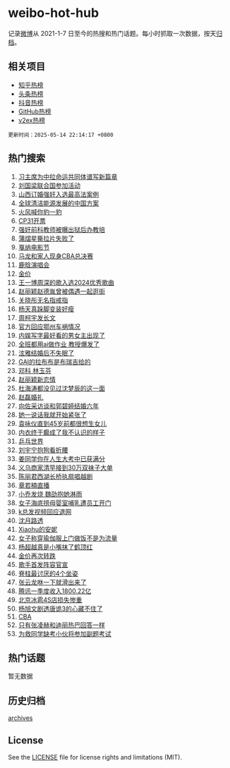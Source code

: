 # weibo-hot-hub

记录[微博](https://www.weibo.com)从 2021-1-7 日至今的热搜和热门话题。每小时抓取一次数据，按天[归档](archives)。

## 相关项目

- [知乎热榜](https://github.com/lonnyzhang423/zhihu-hot-hub)
- [头条热榜](https://github.com/lonnyzhang423/toutiao-hot-hub)
- [抖音热榜](https://github.com/lonnyzhang423/douyin-hot-hub)
- [GitHub热榜](https://github.com/lonnyzhang423/github-hot-hub)
- [v2ex热榜](https://github.com/lonnyzhang423/v2ex-hot-hub)


`更新时间：2025-05-14 22:14:17 +0800`

## 热门搜索

1. [习主席为中拉命运共同体谱写新篇章](https://m.weibo.cn/search?containerid=100103type%3D1%26t%3D10%26q%3D%23%E4%B9%A0%E4%B8%BB%E5%B8%AD%E4%B8%BA%E4%B8%AD%E6%8B%89%E5%91%BD%E8%BF%90%E5%85%B1%E5%90%8C%E4%BD%93%E8%B0%B1%E5%86%99%E6%96%B0%E7%AF%87%E7%AB%A0%23&stream_entry_id=51&isnewpage=1&extparam=seat%3D1%26pos%3D0%26filter_type%3Drealtimehot%26stream_entry_id%3D51%26q%3D%2523%25E4%25B9%25A0%25E4%25B8%25BB%25E5%25B8%25AD%25E4%25B8%25BA%25E4%25B8%25AD%25E6%258B%2589%25E5%2591%25BD%25E8%25BF%2590%25E5%2585%25B1%25E5%2590%258C%25E4%25BD%2593%25E8%25B0%25B1%25E5%2586%2599%25E6%2596%25B0%25E7%25AF%2587%25E7%25AB%25A0%2523%26dgr%3D0%26c_type%3D51%26cate%3D10103%26display_time%3D1747232055%26pre_seqid%3D174723205545903372172141)
1. [刘国梁联合国参加活动](https://m.weibo.cn/search?containerid=100103type%3D1%26t%3D10%26q%3D%23%E5%88%98%E5%9B%BD%E6%A2%81%E8%81%94%E5%90%88%E5%9B%BD%E5%8F%82%E5%8A%A0%E6%B4%BB%E5%8A%A8%23&stream_entry_id=31&isnewpage=1&extparam=seat%3D1%26pos%3D0%26filter_type%3Drealtimehot%26c_type%3D31%26dgr%3D0%26cate%3D5001%26band_rank%3D1%26stream_entry_id%3D31%26realpos%3D1%26q%3D%2523%25E5%2588%2598%25E5%259B%25BD%25E6%25A2%2581%25E8%2581%2594%25E5%2590%2588%25E5%259B%25BD%25E5%258F%2582%25E5%258A%25A0%25E6%25B4%25BB%25E5%258A%25A8%2523%26flag%3D1%26lcate%3D5001%26display_time%3D1747232055%26pre_seqid%3D174723205545903372172141)
1. [山西订婚强奸入选最高法案例](https://m.weibo.cn/search?containerid=100103type%3D1%26t%3D10%26q%3D%23%E5%B1%B1%E8%A5%BF%E8%AE%A2%E5%A9%9A%E5%BC%BA%E5%A5%B8%E5%85%A5%E9%80%89%E6%9C%80%E9%AB%98%E6%B3%95%E6%A1%88%E4%BE%8B%23&stream_entry_id=31&isnewpage=1&extparam=seat%3D1%26pos%3D1%26filter_type%3Drealtimehot%26c_type%3D31%26dgr%3D0%26cate%3D5001%26band_rank%3D2%26stream_entry_id%3D31%26realpos%3D2%26q%3D%2523%25E5%25B1%25B1%25E8%25A5%25BF%25E8%25AE%25A2%25E5%25A9%259A%25E5%25BC%25BA%25E5%25A5%25B8%25E5%2585%25A5%25E9%2580%2589%25E6%259C%2580%25E9%25AB%2598%25E6%25B3%2595%25E6%25A1%2588%25E4%25BE%258B%2523%26flag%3D2%26lcate%3D5001%26display_time%3D1747232055%26pre_seqid%3D174723205545903372172141)
1. [全球清洁能源发展的中国方案](https://m.weibo.cn/search?containerid=100103type%3D1%26t%3D10%26q%3D%23%E5%85%A8%E7%90%83%E6%B8%85%E6%B4%81%E8%83%BD%E6%BA%90%E5%8F%91%E5%B1%95%E7%9A%84%E4%B8%AD%E5%9B%BD%E6%96%B9%E6%A1%88%23&stream_entry_id=31&isnewpage=1&extparam=seat%3D1%26pos%3D2%26filter_type%3Drealtimehot%26c_type%3D31%26dgr%3D0%26cate%3D5001%26band_rank%3D3%26stream_entry_id%3D31%26realpos%3D3%26q%3D%2523%25E5%2585%25A8%25E7%2590%2583%25E6%25B8%2585%25E6%25B4%2581%25E8%2583%25BD%25E6%25BA%2590%25E5%258F%2591%25E5%25B1%2595%25E7%259A%2584%25E4%25B8%25AD%25E5%259B%25BD%25E6%2596%25B9%25E6%25A1%2588%2523%26flag%3D1%26lcate%3D5001%26display_time%3D1747232055%26pre_seqid%3D174723205545903372172141)
1. [火风喊你豹一豹](https://m.weibo.cn/search?containerid=100103type%3D1%26t%3D10%26q%3D%23%E7%81%AB%E9%A3%8E%E5%96%8A%E4%BD%A0%E8%B1%B9%E4%B8%80%E8%B1%B9%23&stream_entry_id=31&isnewpage=1&extparam=seat%3D1%26pos%3D3%26filter_type%3Drealtimehot%26c_type%3D31%26dgr%3D0%26topic_ad%3D1%26cate%3D5001%26band_rank%3D4%26stream_entry_id%3D31%26is_ad_pos%3D1%26adid%3D285781%26q%3D%2523%25E7%2581%25AB%25E9%25A3%258E%25E5%2596%258A%25E4%25BD%25A0%25E8%25B1%25B9%25E4%25B8%2580%25E8%25B1%25B9%2523%26lcate%3D5001%26display_time%3D1747232055%26pre_seqid%3D174723205545903372172141)
1. [CP31开票](https://m.weibo.cn/search?containerid=100103type%3D1%26t%3D10%26q%3DCP31%E5%BC%80%E7%A5%A8&stream_entry_id=31&isnewpage=1&extparam=seat%3D1%26pos%3D4%26filter_type%3Drealtimehot%26c_type%3D31%26dgr%3D0%26cate%3D5001%26band_rank%3D4%26stream_entry_id%3D31%26realpos%3D4%26q%3DCP31%25E5%25BC%2580%25E7%25A5%25A8%26flag%3D2%26lcate%3D5001%26display_time%3D1747232055%26pre_seqid%3D174723205545903372172141)
1. [强奸前科教师被曝出狱后办教培](https://m.weibo.cn/search?containerid=100103type%3D1%26t%3D10%26q%3D%23%E5%BC%BA%E5%A5%B8%E5%89%8D%E7%A7%91%E6%95%99%E5%B8%88%E8%A2%AB%E6%9B%9D%E5%87%BA%E7%8B%B1%E5%90%8E%E5%8A%9E%E6%95%99%E5%9F%B9%23&stream_entry_id=31&isnewpage=1&extparam=seat%3D1%26pos%3D5%26filter_type%3Drealtimehot%26c_type%3D31%26dgr%3D0%26cate%3D5001%26band_rank%3D5%26stream_entry_id%3D31%26realpos%3D5%26q%3D%2523%25E5%25BC%25BA%25E5%25A5%25B8%25E5%2589%258D%25E7%25A7%2591%25E6%2595%2599%25E5%25B8%2588%25E8%25A2%25AB%25E6%259B%259D%25E5%2587%25BA%25E7%258B%25B1%25E5%2590%258E%25E5%258A%259E%25E6%2595%2599%25E5%259F%25B9%2523%26flag%3D1%26lcate%3D5001%26display_time%3D1747232055%26pre_seqid%3D174723205545903372172141)
1. [蒲熠星撕拉片失败了](https://m.weibo.cn/search?containerid=100103type%3D1%26t%3D10%26q%3D%23%E8%92%B2%E7%86%A0%E6%98%9F%E6%92%95%E6%8B%89%E7%89%87%E5%A4%B1%E8%B4%A5%E4%BA%86%23&stream_entry_id=31&isnewpage=1&extparam=seat%3D1%26pos%3D6%26filter_type%3Drealtimehot%26c_type%3D31%26dgr%3D0%26cate%3D5001%26band_rank%3D6%26stream_entry_id%3D31%26realpos%3D6%26q%3D%2523%25E8%2592%25B2%25E7%2586%25A0%25E6%2598%259F%25E6%2592%2595%25E6%258B%2589%25E7%2589%2587%25E5%25A4%25B1%25E8%25B4%25A5%25E4%25BA%2586%2523%26flag%3D0%26lcate%3D5001%26display_time%3D1747232055%26pre_seqid%3D174723205545903372172141)
1. [戛纳电影节](https://m.weibo.cn/search?containerid=100103type%3D1%26t%3D10%26q%3D%23%E6%88%9B%E7%BA%B3%E7%94%B5%E5%BD%B1%E8%8A%82%23&stream_entry_id=31&isnewpage=1&extparam=seat%3D1%26pos%3D7%26filter_type%3Drealtimehot%26c_type%3D31%26dgr%3D0%26cate%3D5001%26band_rank%3D7%26stream_entry_id%3D31%26is_ad_pos%3D1%26adid%3D285806%26q%3D%2523%25E6%2588%259B%25E7%25BA%25B3%25E7%2594%25B5%25E5%25BD%25B1%25E8%258A%2582%2523%26lcate%3D5001%26display_time%3D1747232055%26pre_seqid%3D174723205545903372172141)
1. [马龙和家人现身CBA总决赛](https://m.weibo.cn/search?containerid=100103type%3D1%26t%3D10%26q%3D%23%E9%A9%AC%E9%BE%99%E5%92%8C%E5%AE%B6%E4%BA%BA%E7%8E%B0%E8%BA%ABCBA%E6%80%BB%E5%86%B3%E8%B5%9B%23&stream_entry_id=31&isnewpage=1&extparam=seat%3D1%26pos%3D8%26filter_type%3Drealtimehot%26c_type%3D31%26dgr%3D0%26cate%3D5001%26band_rank%3D7%26stream_entry_id%3D31%26realpos%3D7%26q%3D%2523%25E9%25A9%25AC%25E9%25BE%2599%25E5%2592%258C%25E5%25AE%25B6%25E4%25BA%25BA%25E7%258E%25B0%25E8%25BA%25ABCBA%25E6%2580%25BB%25E5%2586%25B3%25E8%25B5%259B%2523%26flag%3D1%26lcate%3D5001%26display_time%3D1747232055%26pre_seqid%3D174723205545903372172141)
1. [鹿晗演唱会](https://m.weibo.cn/search?containerid=100103type%3D1%26t%3D10%26q%3D%E9%B9%BF%E6%99%97%E6%BC%94%E5%94%B1%E4%BC%9A&stream_entry_id=31&isnewpage=1&extparam=seat%3D1%26pos%3D9%26filter_type%3Drealtimehot%26c_type%3D31%26dgr%3D0%26cate%3D5001%26band_rank%3D8%26stream_entry_id%3D31%26realpos%3D8%26q%3D%25E9%25B9%25BF%25E6%2599%2597%25E6%25BC%2594%25E5%2594%25B1%25E4%25BC%259A%26flag%3D1%26lcate%3D5001%26display_time%3D1747232055%26pre_seqid%3D174723205545903372172141)
1. [金价](https://m.weibo.cn/search?containerid=100103type%3D1%26t%3D10%26q%3D%E9%87%91%E4%BB%B7&stream_entry_id=31&isnewpage=1&extparam=seat%3D1%26pos%3D10%26filter_type%3Drealtimehot%26c_type%3D31%26dgr%3D0%26cate%3D5001%26band_rank%3D9%26stream_entry_id%3D31%26realpos%3D9%26q%3D%25E9%2587%2591%25E4%25BB%25B7%26flag%3D1%26lcate%3D5001%26display_time%3D1747232055%26pre_seqid%3D174723205545903372172141)
1. [王一博周深的歌入选2024优秀歌曲](https://m.weibo.cn/search?containerid=100103type%3D1%26t%3D10%26q%3D%23%E7%8E%8B%E4%B8%80%E5%8D%9A%E5%91%A8%E6%B7%B1%E7%9A%84%E6%AD%8C%E5%85%A5%E9%80%892024%E4%BC%98%E7%A7%80%E6%AD%8C%E6%9B%B2%23&stream_entry_id=31&isnewpage=1&extparam=seat%3D1%26pos%3D11%26filter_type%3Drealtimehot%26c_type%3D31%26dgr%3D0%26cate%3D5001%26band_rank%3D10%26stream_entry_id%3D31%26realpos%3D10%26q%3D%2523%25E7%258E%258B%25E4%25B8%2580%25E5%258D%259A%25E5%2591%25A8%25E6%25B7%25B1%25E7%259A%2584%25E6%25AD%258C%25E5%2585%25A5%25E9%2580%25892024%25E4%25BC%2598%25E7%25A7%2580%25E6%25AD%258C%25E6%259B%25B2%2523%26flag%3D1%26lcate%3D5001%26display_time%3D1747232055%26pre_seqid%3D174723205545903372172141)
1. [赵丽颖赵德胤曾被偶遇一起逛街](https://m.weibo.cn/search?containerid=100103type%3D1%26t%3D10%26q%3D%23%E8%B5%B5%E4%B8%BD%E9%A2%96%E8%B5%B5%E5%BE%B7%E8%83%A4%E6%9B%BE%E8%A2%AB%E5%81%B6%E9%81%87%E4%B8%80%E8%B5%B7%E9%80%9B%E8%A1%97%23&stream_entry_id=31&isnewpage=1&extparam=seat%3D1%26pos%3D12%26filter_type%3Drealtimehot%26c_type%3D31%26dgr%3D0%26cate%3D5001%26band_rank%3D11%26stream_entry_id%3D31%26realpos%3D11%26q%3D%2523%25E8%25B5%25B5%25E4%25B8%25BD%25E9%25A2%2596%25E8%25B5%25B5%25E5%25BE%25B7%25E8%2583%25A4%25E6%259B%25BE%25E8%25A2%25AB%25E5%2581%25B6%25E9%2581%2587%25E4%25B8%2580%25E8%25B5%25B7%25E9%2580%259B%25E8%25A1%2597%2523%26flag%3D1%26lcate%3D5001%26display_time%3D1747232055%26pre_seqid%3D174723205545903372172141)
1. [关晓彤无名指戒指](https://m.weibo.cn/search?containerid=100103type%3D1%26t%3D10%26q%3D%23%E5%85%B3%E6%99%93%E5%BD%A4%E6%97%A0%E5%90%8D%E6%8C%87%E6%88%92%E6%8C%87%23&stream_entry_id=31&isnewpage=1&extparam=seat%3D1%26pos%3D13%26filter_type%3Drealtimehot%26c_type%3D31%26dgr%3D0%26cate%3D5001%26band_rank%3D12%26stream_entry_id%3D31%26realpos%3D12%26q%3D%2523%25E5%2585%25B3%25E6%2599%2593%25E5%25BD%25A4%25E6%2597%25A0%25E5%2590%258D%25E6%258C%2587%25E6%2588%2592%25E6%258C%2587%2523%26flag%3D2%26lcate%3D5001%26display_time%3D1747232055%26pre_seqid%3D174723205545903372172141)
1. [杨天真跺脚变装好瘦](https://m.weibo.cn/search?containerid=100103type%3D1%26t%3D10%26q%3D%23%E6%9D%A8%E5%A4%A9%E7%9C%9F%E8%B7%BA%E8%84%9A%E5%8F%98%E8%A3%85%E5%A5%BD%E7%98%A6%23&stream_entry_id=31&isnewpage=1&extparam=seat%3D1%26pos%3D14%26filter_type%3Drealtimehot%26c_type%3D31%26dgr%3D0%26cate%3D5001%26band_rank%3D13%26stream_entry_id%3D31%26realpos%3D13%26q%3D%2523%25E6%259D%25A8%25E5%25A4%25A9%25E7%259C%259F%25E8%25B7%25BA%25E8%2584%259A%25E5%258F%2598%25E8%25A3%2585%25E5%25A5%25BD%25E7%2598%25A6%2523%26flag%3D1%26lcate%3D5001%26display_time%3D1747232055%26pre_seqid%3D174723205545903372172141)
1. [周柯宇发长文](https://m.weibo.cn/search?containerid=100103type%3D1%26t%3D10%26q%3D%23%E5%91%A8%E6%9F%AF%E5%AE%87%E5%8F%91%E9%95%BF%E6%96%87%23&stream_entry_id=31&isnewpage=1&extparam=seat%3D1%26pos%3D15%26filter_type%3Drealtimehot%26c_type%3D31%26dgr%3D0%26cate%3D5001%26band_rank%3D14%26stream_entry_id%3D31%26realpos%3D14%26q%3D%2523%25E5%2591%25A8%25E6%259F%25AF%25E5%25AE%2587%25E5%258F%2591%25E9%2595%25BF%25E6%2596%2587%2523%26flag%3D1%26lcate%3D5001%26display_time%3D1747232055%26pre_seqid%3D174723205545903372172141)
1. [官方回应鄂州车祸情况](https://m.weibo.cn/search?containerid=100103type%3D1%26t%3D10%26q%3D%23%E5%AE%98%E6%96%B9%E5%9B%9E%E5%BA%94%E9%84%82%E5%B7%9E%E8%BD%A6%E7%A5%B8%E6%83%85%E5%86%B5%23&stream_entry_id=31&isnewpage=1&extparam=seat%3D1%26pos%3D16%26filter_type%3Drealtimehot%26c_type%3D31%26dgr%3D0%26cate%3D5001%26band_rank%3D15%26stream_entry_id%3D31%26realpos%3D15%26q%3D%2523%25E5%25AE%2598%25E6%2596%25B9%25E5%259B%259E%25E5%25BA%2594%25E9%2584%2582%25E5%25B7%259E%25E8%25BD%25A6%25E7%25A5%25B8%25E6%2583%2585%25E5%2586%25B5%2523%26flag%3D1%26lcate%3D5001%26display_time%3D1747232055%26pre_seqid%3D174723205545903372172141)
1. [内娱写字最好看的男女主出现了](https://m.weibo.cn/search?containerid=100103type%3D1%26t%3D10%26q%3D%E5%86%85%E5%A8%B1%E5%86%99%E5%AD%97%E6%9C%80%E5%A5%BD%E7%9C%8B%E7%9A%84%E7%94%B7%E5%A5%B3%E4%B8%BB%E5%87%BA%E7%8E%B0%E4%BA%86&stream_entry_id=31&isnewpage=1&extparam=seat%3D1%26pos%3D17%26filter_type%3Drealtimehot%26c_type%3D31%26dgr%3D0%26cate%3D5001%26band_rank%3D16%26stream_entry_id%3D31%26realpos%3D16%26q%3D%25E5%2586%2585%25E5%25A8%25B1%25E5%2586%2599%25E5%25AD%2597%25E6%259C%2580%25E5%25A5%25BD%25E7%259C%258B%25E7%259A%2584%25E7%2594%25B7%25E5%25A5%25B3%25E4%25B8%25BB%25E5%2587%25BA%25E7%258E%25B0%25E4%25BA%2586%26flag%3D1%26lcate%3D5001%26display_time%3D1747232055%26pre_seqid%3D174723205545903372172141)
1. [全班都用ai做作业 教授爆发了](https://m.weibo.cn/search?containerid=100103type%3D1%26t%3D10%26q%3D%E5%85%A8%E7%8F%AD%E9%83%BD%E7%94%A8ai%E5%81%9A%E4%BD%9C%E4%B8%9A+%E6%95%99%E6%8E%88%E7%88%86%E5%8F%91%E4%BA%86&stream_entry_id=31&isnewpage=1&extparam=seat%3D1%26pos%3D18%26filter_type%3Drealtimehot%26c_type%3D31%26dgr%3D0%26cate%3D5001%26band_rank%3D17%26stream_entry_id%3D31%26realpos%3D17%26q%3D%25E5%2585%25A8%25E7%258F%25AD%25E9%2583%25BD%25E7%2594%25A8ai%25E5%2581%259A%25E4%25BD%259C%25E4%25B8%259A%2520%25E6%2595%2599%25E6%258E%2588%25E7%2588%2586%25E5%258F%2591%25E4%25BA%2586%26flag%3D0%26lcate%3D5001%26display_time%3D1747232055%26pre_seqid%3D174723205545903372172141)
1. [泫雅结婚后不失眠了](https://m.weibo.cn/search?containerid=100103type%3D1%26t%3D10%26q%3D%23%E6%B3%AB%E9%9B%85%E7%BB%93%E5%A9%9A%E5%90%8E%E4%B8%8D%E5%A4%B1%E7%9C%A0%E4%BA%86%23&stream_entry_id=31&isnewpage=1&extparam=seat%3D1%26pos%3D19%26filter_type%3Drealtimehot%26c_type%3D31%26dgr%3D0%26cate%3D5001%26band_rank%3D18%26stream_entry_id%3D31%26realpos%3D18%26q%3D%2523%25E6%25B3%25AB%25E9%259B%2585%25E7%25BB%2593%25E5%25A9%259A%25E5%2590%258E%25E4%25B8%258D%25E5%25A4%25B1%25E7%259C%25A0%25E4%25BA%2586%2523%26flag%3D1%26lcate%3D5001%26display_time%3D1747232055%26pre_seqid%3D174723205545903372172141)
1. [GAI的拉布布是布瑞吉给的](https://m.weibo.cn/search?containerid=100103type%3D1%26t%3D10%26q%3DGAI%E7%9A%84%E6%8B%89%E5%B8%83%E5%B8%83%E6%98%AF%E5%B8%83%E7%91%9E%E5%90%89%E7%BB%99%E7%9A%84&stream_entry_id=31&isnewpage=1&extparam=seat%3D1%26pos%3D20%26filter_type%3Drealtimehot%26c_type%3D31%26dgr%3D0%26cate%3D5001%26band_rank%3D19%26stream_entry_id%3D31%26realpos%3D19%26q%3DGAI%25E7%259A%2584%25E6%258B%2589%25E5%25B8%2583%25E5%25B8%2583%25E6%2598%25AF%25E5%25B8%2583%25E7%2591%259E%25E5%2590%2589%25E7%25BB%2599%25E7%259A%2584%26flag%3D1%26lcate%3D5001%26display_time%3D1747232055%26pre_seqid%3D174723205545903372172141)
1. [邓科 林玉芬](https://m.weibo.cn/search?containerid=100103type%3D1%26t%3D10%26q%3D%E9%82%93%E7%A7%91+%E6%9E%97%E7%8E%89%E8%8A%AC&stream_entry_id=31&isnewpage=1&extparam=seat%3D1%26pos%3D21%26filter_type%3Drealtimehot%26c_type%3D31%26dgr%3D0%26cate%3D5001%26band_rank%3D20%26stream_entry_id%3D31%26realpos%3D20%26q%3D%25E9%2582%2593%25E7%25A7%2591%2520%25E6%259E%2597%25E7%258E%2589%25E8%258A%25AC%26flag%3D1%26lcate%3D5001%26display_time%3D1747232055%26pre_seqid%3D174723205545903372172141)
1. [赵丽颖新恋情](https://m.weibo.cn/search?containerid=100103type%3D1%26t%3D10%26q%3D%E8%B5%B5%E4%B8%BD%E9%A2%96%E6%96%B0%E6%81%8B%E6%83%85&stream_entry_id=31&isnewpage=1&extparam=seat%3D1%26pos%3D22%26filter_type%3Drealtimehot%26c_type%3D31%26dgr%3D0%26cate%3D5001%26band_rank%3D21%26stream_entry_id%3D31%26realpos%3D21%26q%3D%25E8%25B5%25B5%25E4%25B8%25BD%25E9%25A2%2596%25E6%2596%25B0%25E6%2581%258B%25E6%2583%2585%26flag%3D2%26lcate%3D5001%26display_time%3D1747232055%26pre_seqid%3D174723205545903372172141)
1. [杜海涛都没见过沈梦辰的这一面](https://m.weibo.cn/search?containerid=100103type%3D1%26t%3D10%26q%3D%E6%9D%9C%E6%B5%B7%E6%B6%9B%E9%83%BD%E6%B2%A1%E8%A7%81%E8%BF%87%E6%B2%88%E6%A2%A6%E8%BE%B0%E7%9A%84%E8%BF%99%E4%B8%80%E9%9D%A2&stream_entry_id=31&isnewpage=1&extparam=seat%3D1%26pos%3D23%26filter_type%3Drealtimehot%26c_type%3D31%26dgr%3D0%26cate%3D5001%26band_rank%3D22%26stream_entry_id%3D31%26realpos%3D22%26q%3D%25E6%259D%259C%25E6%25B5%25B7%25E6%25B6%259B%25E9%2583%25BD%25E6%25B2%25A1%25E8%25A7%2581%25E8%25BF%2587%25E6%25B2%2588%25E6%25A2%25A6%25E8%25BE%25B0%25E7%259A%2584%25E8%25BF%2599%25E4%25B8%2580%25E9%259D%25A2%26flag%3D1%26lcate%3D5001%26display_time%3D1747232055%26pre_seqid%3D174723205545903372172141)
1. [赵磊婚礼](https://m.weibo.cn/search?containerid=100103type%3D1%26t%3D10%26q%3D%E8%B5%B5%E7%A3%8A%E5%A9%9A%E7%A4%BC&stream_entry_id=31&isnewpage=1&extparam=seat%3D1%26pos%3D24%26filter_type%3Drealtimehot%26c_type%3D31%26dgr%3D0%26cate%3D5001%26band_rank%3D23%26stream_entry_id%3D31%26realpos%3D23%26q%3D%25E8%25B5%25B5%25E7%25A3%258A%25E5%25A9%259A%25E7%25A4%25BC%26flag%3D0%26lcate%3D5001%26display_time%3D1747232055%26pre_seqid%3D174723205545903372172141)
1. [向佐采访谈和郭碧婷结婚六年](https://m.weibo.cn/search?containerid=100103type%3D1%26t%3D10%26q%3D%E5%90%91%E4%BD%90%E9%87%87%E8%AE%BF%E8%B0%88%E5%92%8C%E9%83%AD%E7%A2%A7%E5%A9%B7%E7%BB%93%E5%A9%9A%E5%85%AD%E5%B9%B4&stream_entry_id=31&isnewpage=1&extparam=seat%3D1%26pos%3D25%26filter_type%3Drealtimehot%26c_type%3D31%26dgr%3D0%26cate%3D5001%26band_rank%3D24%26stream_entry_id%3D31%26realpos%3D24%26q%3D%25E5%2590%2591%25E4%25BD%2590%25E9%2587%2587%25E8%25AE%25BF%25E8%25B0%2588%25E5%2592%258C%25E9%2583%25AD%25E7%25A2%25A7%25E5%25A9%25B7%25E7%25BB%2593%25E5%25A9%259A%25E5%2585%25AD%25E5%25B9%25B4%26flag%3D1%26lcate%3D5001%26display_time%3D1747232055%26pre_seqid%3D174723205545903372172141)
1. [她一说话我就开始紧张了](https://m.weibo.cn/search?containerid=100103type%3D1%26t%3D10%26q%3D%23%E5%A5%B9%E4%B8%80%E8%AF%B4%E8%AF%9D%E6%88%91%E5%B0%B1%E5%BC%80%E5%A7%8B%E7%B4%A7%E5%BC%A0%E4%BA%86%23&stream_entry_id=31&isnewpage=1&extparam=seat%3D1%26pos%3D26%26filter_type%3Drealtimehot%26c_type%3D31%26dgr%3D0%26cate%3D5001%26band_rank%3D25%26stream_entry_id%3D31%26realpos%3D25%26q%3D%2523%25E5%25A5%25B9%25E4%25B8%2580%25E8%25AF%25B4%25E8%25AF%259D%25E6%2588%2591%25E5%25B0%25B1%25E5%25BC%2580%25E5%25A7%258B%25E7%25B4%25A7%25E5%25BC%25A0%25E4%25BA%2586%2523%26flag%3D1%26lcate%3D5001%26display_time%3D1747232055%26pre_seqid%3D174723205545903372172141)
1. [袁咏仪直到45岁前都很想生女儿](https://m.weibo.cn/search?containerid=100103type%3D1%26t%3D10%26q%3D%23%E8%A2%81%E5%92%8F%E4%BB%AA%E7%9B%B4%E5%88%B045%E5%B2%81%E5%89%8D%E9%83%BD%E5%BE%88%E6%83%B3%E7%94%9F%E5%A5%B3%E5%84%BF%23&stream_entry_id=31&isnewpage=1&extparam=seat%3D1%26pos%3D27%26filter_type%3Drealtimehot%26c_type%3D31%26dgr%3D0%26cate%3D5001%26band_rank%3D26%26stream_entry_id%3D31%26realpos%3D26%26q%3D%2523%25E8%25A2%2581%25E5%2592%258F%25E4%25BB%25AA%25E7%259B%25B4%25E5%2588%25B045%25E5%25B2%2581%25E5%2589%258D%25E9%2583%25BD%25E5%25BE%2588%25E6%2583%25B3%25E7%2594%259F%25E5%25A5%25B3%25E5%2584%25BF%2523%26flag%3D1%26lcate%3D5001%26display_time%3D1747232055%26pre_seqid%3D174723205545903372172141)
1. [内衣终于癫成了我不认识的样子](https://m.weibo.cn/search?containerid=100103type%3D1%26t%3D10%26q%3D%23%E5%86%85%E8%A1%A3%E7%BB%88%E4%BA%8E%E7%99%AB%E6%88%90%E4%BA%86%E6%88%91%E4%B8%8D%E8%AE%A4%E8%AF%86%E7%9A%84%E6%A0%B7%E5%AD%90%23&stream_entry_id=31&isnewpage=1&extparam=seat%3D1%26pos%3D28%26filter_type%3Drealtimehot%26c_type%3D31%26dgr%3D0%26cate%3D5001%26band_rank%3D27%26stream_entry_id%3D31%26realpos%3D27%26q%3D%2523%25E5%2586%2585%25E8%25A1%25A3%25E7%25BB%2588%25E4%25BA%258E%25E7%2599%25AB%25E6%2588%2590%25E4%25BA%2586%25E6%2588%2591%25E4%25B8%258D%25E8%25AE%25A4%25E8%25AF%2586%25E7%259A%2584%25E6%25A0%25B7%25E5%25AD%2590%2523%26flag%3D0%26lcate%3D5001%26display_time%3D1747232055%26pre_seqid%3D174723205545903372172141)
1. [乒乓世界](https://m.weibo.cn/search?containerid=100103type%3D1%26t%3D10%26q%3D%E4%B9%92%E4%B9%93%E4%B8%96%E7%95%8C&stream_entry_id=31&isnewpage=1&extparam=seat%3D1%26pos%3D29%26filter_type%3Drealtimehot%26c_type%3D31%26dgr%3D0%26cate%3D5001%26band_rank%3D28%26stream_entry_id%3D31%26realpos%3D28%26q%3D%25E4%25B9%2592%25E4%25B9%2593%25E4%25B8%2596%25E7%2595%258C%26flag%3D1%26lcate%3D5001%26display_time%3D1747232055%26pre_seqid%3D174723205545903372172141)
1. [刘宇宁抱狗看折腰](https://m.weibo.cn/search?containerid=100103type%3D1%26t%3D10%26q%3D%23%E5%88%98%E5%AE%87%E5%AE%81%E6%8A%B1%E7%8B%97%E7%9C%8B%E6%8A%98%E8%85%B0%23&stream_entry_id=31&isnewpage=1&extparam=seat%3D1%26pos%3D30%26filter_type%3Drealtimehot%26c_type%3D31%26dgr%3D0%26cate%3D5001%26band_rank%3D29%26stream_entry_id%3D31%26realpos%3D29%26q%3D%2523%25E5%2588%2598%25E5%25AE%2587%25E5%25AE%2581%25E6%258A%25B1%25E7%258B%2597%25E7%259C%258B%25E6%258A%2598%25E8%2585%25B0%2523%26flag%3D1%26lcate%3D5001%26display_time%3D1747232055%26pre_seqid%3D174723205545903372172141)
1. [姜同学你在人生大考中已获满分](https://m.weibo.cn/search?containerid=100103type%3D1%26t%3D10%26q%3D%23%E5%A7%9C%E5%90%8C%E5%AD%A6%E4%BD%A0%E5%9C%A8%E4%BA%BA%E7%94%9F%E5%A4%A7%E8%80%83%E4%B8%AD%E5%B7%B2%E8%8E%B7%E6%BB%A1%E5%88%86%23&stream_entry_id=31&isnewpage=1&extparam=seat%3D1%26pos%3D31%26filter_type%3Drealtimehot%26c_type%3D31%26dgr%3D0%26cate%3D5001%26band_rank%3D30%26stream_entry_id%3D31%26realpos%3D30%26q%3D%2523%25E5%25A7%259C%25E5%2590%258C%25E5%25AD%25A6%25E4%25BD%25A0%25E5%259C%25A8%25E4%25BA%25BA%25E7%2594%259F%25E5%25A4%25A7%25E8%2580%2583%25E4%25B8%25AD%25E5%25B7%25B2%25E8%258E%25B7%25E6%25BB%25A1%25E5%2588%2586%2523%26flag%3D32768%26lcate%3D5001%26display_time%3D1747232055%26pre_seqid%3D174723205545903372172141)
1. [义乌商家清早接到30万双袜子大单](https://m.weibo.cn/search?containerid=100103type%3D1%26t%3D10%26q%3D%23%E4%B9%89%E4%B9%8C%E5%95%86%E5%AE%B6%E6%B8%85%E6%97%A9%E6%8E%A5%E5%88%B030%E4%B8%87%E5%8F%8C%E8%A2%9C%E5%AD%90%E5%A4%A7%E5%8D%95%23&stream_entry_id=31&isnewpage=1&extparam=seat%3D1%26pos%3D32%26filter_type%3Drealtimehot%26c_type%3D31%26dgr%3D0%26cate%3D5001%26band_rank%3D31%26stream_entry_id%3D31%26realpos%3D31%26q%3D%2523%25E4%25B9%2589%25E4%25B9%258C%25E5%2595%2586%25E5%25AE%25B6%25E6%25B8%2585%25E6%2597%25A9%25E6%258E%25A5%25E5%2588%25B030%25E4%25B8%2587%25E5%258F%258C%25E8%25A2%259C%25E5%25AD%2590%25E5%25A4%25A7%25E5%258D%2595%2523%26flag%3D1%26lcate%3D5001%26display_time%3D1747232055%26pre_seqid%3D174723205545903372172141)
1. [陈丽君西湖长桥执扇唱越剧](https://m.weibo.cn/search?containerid=100103type%3D1%26t%3D10%26q%3D%23%E9%99%88%E4%B8%BD%E5%90%9B%E8%A5%BF%E6%B9%96%E9%95%BF%E6%A1%A5%E6%89%A7%E6%89%87%E5%94%B1%E8%B6%8A%E5%89%A7%23&stream_entry_id=31&isnewpage=1&extparam=seat%3D1%26pos%3D33%26filter_type%3Drealtimehot%26c_type%3D31%26dgr%3D0%26cate%3D5001%26band_rank%3D32%26stream_entry_id%3D31%26realpos%3D32%26q%3D%2523%25E9%2599%2588%25E4%25B8%25BD%25E5%2590%259B%25E8%25A5%25BF%25E6%25B9%2596%25E9%2595%25BF%25E6%25A1%25A5%25E6%2589%25A7%25E6%2589%2587%25E5%2594%25B1%25E8%25B6%258A%25E5%2589%25A7%2523%26flag%3D1%26lcate%3D5001%26display_time%3D1747232055%26pre_seqid%3D174723205545903372172141)
1. [章若楠直播](https://m.weibo.cn/search?containerid=100103type%3D1%26t%3D10%26q%3D%E7%AB%A0%E8%8B%A5%E6%A5%A0%E7%9B%B4%E6%92%AD&stream_entry_id=31&isnewpage=1&extparam=seat%3D1%26pos%3D34%26filter_type%3Drealtimehot%26c_type%3D31%26dgr%3D0%26cate%3D5001%26band_rank%3D33%26stream_entry_id%3D31%26realpos%3D33%26q%3D%25E7%25AB%25A0%25E8%258B%25A5%25E6%25A5%25A0%25E7%259B%25B4%25E6%2592%25AD%26flag%3D1%26lcate%3D5001%26display_time%3D1747232055%26pre_seqid%3D174723205545903372172141)
1. [小乔发烧 魏劭抱她淋雨](https://m.weibo.cn/search?containerid=100103type%3D1%26t%3D10%26q%3D%E5%B0%8F%E4%B9%94%E5%8F%91%E7%83%A7+%E9%AD%8F%E5%8A%AD%E6%8A%B1%E5%A5%B9%E6%B7%8B%E9%9B%A8&stream_entry_id=31&isnewpage=1&extparam=seat%3D1%26pos%3D35%26filter_type%3Drealtimehot%26c_type%3D31%26dgr%3D0%26cate%3D5001%26band_rank%3D34%26stream_entry_id%3D31%26realpos%3D34%26q%3D%25E5%25B0%258F%25E4%25B9%2594%25E5%258F%2591%25E7%2583%25A7%2520%25E9%25AD%258F%25E5%258A%25AD%25E6%258A%25B1%25E5%25A5%25B9%25E6%25B7%258B%25E9%259B%25A8%26flag%3D1%26lcate%3D5001%26display_time%3D1747232055%26pre_seqid%3D174723205545903372172141)
1. [女子海底捞母婴室哺乳遭员工开门](https://m.weibo.cn/search?containerid=100103type%3D1%26t%3D10%26q%3D%23%E5%A5%B3%E5%AD%90%E6%B5%B7%E5%BA%95%E6%8D%9E%E6%AF%8D%E5%A9%B4%E5%AE%A4%E5%93%BA%E4%B9%B3%E9%81%AD%E5%91%98%E5%B7%A5%E5%BC%80%E9%97%A8%23&stream_entry_id=31&isnewpage=1&extparam=seat%3D1%26pos%3D36%26filter_type%3Drealtimehot%26c_type%3D31%26dgr%3D0%26cate%3D5001%26band_rank%3D35%26stream_entry_id%3D31%26realpos%3D35%26q%3D%2523%25E5%25A5%25B3%25E5%25AD%2590%25E6%25B5%25B7%25E5%25BA%2595%25E6%258D%259E%25E6%25AF%258D%25E5%25A9%25B4%25E5%25AE%25A4%25E5%2593%25BA%25E4%25B9%25B3%25E9%2581%25AD%25E5%2591%2598%25E5%25B7%25A5%25E5%25BC%2580%25E9%2597%25A8%2523%26flag%3D1%26lcate%3D5001%26display_time%3D1747232055%26pre_seqid%3D174723205545903372172141)
1. [k总发视频回应退网](https://m.weibo.cn/search?containerid=100103type%3D1%26t%3D10%26q%3D%23k%E6%80%BB%E5%8F%91%E8%A7%86%E9%A2%91%E5%9B%9E%E5%BA%94%E9%80%80%E7%BD%91%23&stream_entry_id=31&isnewpage=1&extparam=seat%3D1%26pos%3D37%26filter_type%3Drealtimehot%26c_type%3D31%26dgr%3D0%26cate%3D5001%26band_rank%3D36%26stream_entry_id%3D31%26realpos%3D36%26q%3D%2523k%25E6%2580%25BB%25E5%258F%2591%25E8%25A7%2586%25E9%25A2%2591%25E5%259B%259E%25E5%25BA%2594%25E9%2580%2580%25E7%25BD%2591%2523%26flag%3D1%26lcate%3D5001%26display_time%3D1747232055%26pre_seqid%3D174723205545903372172141)
1. [沈月路透](https://m.weibo.cn/search?containerid=100103type%3D1%26t%3D10%26q%3D%E6%B2%88%E6%9C%88%E8%B7%AF%E9%80%8F&stream_entry_id=31&isnewpage=1&extparam=seat%3D1%26pos%3D38%26filter_type%3Drealtimehot%26c_type%3D31%26dgr%3D0%26cate%3D5001%26band_rank%3D37%26stream_entry_id%3D31%26realpos%3D37%26q%3D%25E6%25B2%2588%25E6%259C%2588%25E8%25B7%25AF%25E9%2580%258F%26flag%3D1%26lcate%3D5001%26display_time%3D1747232055%26pre_seqid%3D174723205545903372172141)
1. [Xiaohu的安妮](https://m.weibo.cn/search?containerid=100103type%3D1%26t%3D10%26q%3D%23Xiaohu%E7%9A%84%E5%AE%89%E5%A6%AE%23&stream_entry_id=31&isnewpage=1&extparam=seat%3D1%26pos%3D39%26filter_type%3Drealtimehot%26c_type%3D31%26dgr%3D0%26cate%3D5001%26band_rank%3D38%26stream_entry_id%3D31%26realpos%3D38%26q%3D%2523Xiaohu%25E7%259A%2584%25E5%25AE%2589%25E5%25A6%25AE%2523%26flag%3D1%26lcate%3D5001%26display_time%3D1747232055%26pre_seqid%3D174723205545903372172141)
1. [女子称穿瑜伽服上门做饭不是为流量](https://m.weibo.cn/search?containerid=100103type%3D1%26t%3D10%26q%3D%23%E5%A5%B3%E5%AD%90%E7%A7%B0%E7%A9%BF%E7%91%9C%E4%BC%BD%E6%9C%8D%E4%B8%8A%E9%97%A8%E5%81%9A%E9%A5%AD%E4%B8%8D%E6%98%AF%E4%B8%BA%E6%B5%81%E9%87%8F%23&stream_entry_id=31&isnewpage=1&extparam=seat%3D1%26pos%3D40%26filter_type%3Drealtimehot%26c_type%3D31%26dgr%3D0%26cate%3D5001%26band_rank%3D39%26stream_entry_id%3D31%26realpos%3D39%26q%3D%2523%25E5%25A5%25B3%25E5%25AD%2590%25E7%25A7%25B0%25E7%25A9%25BF%25E7%2591%259C%25E4%25BC%25BD%25E6%259C%258D%25E4%25B8%258A%25E9%2597%25A8%25E5%2581%259A%25E9%25A5%25AD%25E4%25B8%258D%25E6%2598%25AF%25E4%25B8%25BA%25E6%25B5%2581%25E9%2587%258F%2523%26flag%3D0%26lcate%3D5001%26display_time%3D1747232055%26pre_seqid%3D174723205545903372172141)
1. [杨超越真是小嘴抹了鹤顶红](https://m.weibo.cn/search?containerid=100103type%3D1%26t%3D10%26q%3D%E6%9D%A8%E8%B6%85%E8%B6%8A%E7%9C%9F%E6%98%AF%E5%B0%8F%E5%98%B4%E6%8A%B9%E4%BA%86%E9%B9%A4%E9%A1%B6%E7%BA%A2&stream_entry_id=31&isnewpage=1&extparam=seat%3D1%26pos%3D41%26filter_type%3Drealtimehot%26c_type%3D31%26dgr%3D0%26cate%3D5001%26band_rank%3D40%26stream_entry_id%3D31%26realpos%3D40%26q%3D%25E6%259D%25A8%25E8%25B6%2585%25E8%25B6%258A%25E7%259C%259F%25E6%2598%25AF%25E5%25B0%258F%25E5%2598%25B4%25E6%258A%25B9%25E4%25BA%2586%25E9%25B9%25A4%25E9%25A1%25B6%25E7%25BA%25A2%26flag%3D1%26lcate%3D5001%26display_time%3D1747232055%26pre_seqid%3D174723205545903372172141)
1. [金价再次转跌](https://m.weibo.cn/search?containerid=100103type%3D1%26t%3D10%26q%3D%23%E9%87%91%E4%BB%B7%E5%86%8D%E6%AC%A1%E8%BD%AC%E8%B7%8C%23&stream_entry_id=31&isnewpage=1&extparam=seat%3D1%26pos%3D42%26filter_type%3Drealtimehot%26c_type%3D31%26dgr%3D0%26cate%3D5001%26band_rank%3D41%26stream_entry_id%3D31%26realpos%3D41%26q%3D%2523%25E9%2587%2591%25E4%25BB%25B7%25E5%2586%258D%25E6%25AC%25A1%25E8%25BD%25AC%25E8%25B7%258C%2523%26flag%3D1%26lcate%3D5001%26display_time%3D1747232055%26pre_seqid%3D174723205545903372172141)
1. [歌手首发阵容官宣](https://m.weibo.cn/search?containerid=100103type%3D1%26t%3D10%26q%3D%E6%AD%8C%E6%89%8B%E9%A6%96%E5%8F%91%E9%98%B5%E5%AE%B9%E5%AE%98%E5%AE%A3&stream_entry_id=31&isnewpage=1&extparam=seat%3D1%26pos%3D43%26filter_type%3Drealtimehot%26c_type%3D31%26dgr%3D0%26cate%3D5001%26band_rank%3D42%26stream_entry_id%3D31%26realpos%3D42%26q%3D%25E6%25AD%258C%25E6%2589%258B%25E9%25A6%2596%25E5%258F%2591%25E9%2598%25B5%25E5%25AE%25B9%25E5%25AE%2598%25E5%25AE%25A3%26flag%3D0%26lcate%3D5001%26display_time%3D1747232055%26pre_seqid%3D174723205545903372172141)
1. [脊柱最讨厌的4个坐姿](https://m.weibo.cn/search?containerid=100103type%3D1%26t%3D10%26q%3D%E8%84%8A%E6%9F%B1%E6%9C%80%E8%AE%A8%E5%8E%8C%E7%9A%844%E4%B8%AA%E5%9D%90%E5%A7%BF&stream_entry_id=31&isnewpage=1&extparam=seat%3D1%26pos%3D44%26filter_type%3Drealtimehot%26c_type%3D31%26dgr%3D0%26cate%3D5001%26band_rank%3D43%26stream_entry_id%3D31%26realpos%3D43%26q%3D%25E8%2584%258A%25E6%259F%25B1%25E6%259C%2580%25E8%25AE%25A8%25E5%258E%258C%25E7%259A%25844%25E4%25B8%25AA%25E5%259D%2590%25E5%25A7%25BF%26flag%3D0%26lcate%3D5001%26display_time%3D1747232055%26pre_seqid%3D174723205545903372172141)
1. [张云龙咻一下就滑出来了](https://m.weibo.cn/search?containerid=100103type%3D1%26t%3D10%26q%3D%E5%BC%A0%E4%BA%91%E9%BE%99%E5%92%BB%E4%B8%80%E4%B8%8B%E5%B0%B1%E6%BB%91%E5%87%BA%E6%9D%A5%E4%BA%86&stream_entry_id=31&isnewpage=1&extparam=seat%3D1%26pos%3D45%26filter_type%3Drealtimehot%26c_type%3D31%26dgr%3D0%26cate%3D5001%26band_rank%3D44%26stream_entry_id%3D31%26realpos%3D44%26q%3D%25E5%25BC%25A0%25E4%25BA%2591%25E9%25BE%2599%25E5%2592%25BB%25E4%25B8%2580%25E4%25B8%258B%25E5%25B0%25B1%25E6%25BB%2591%25E5%2587%25BA%25E6%259D%25A5%25E4%25BA%2586%26flag%3D1%26lcate%3D5001%26display_time%3D1747232055%26pre_seqid%3D174723205545903372172141)
1. [腾讯一季度收入1800.22亿](https://m.weibo.cn/search?containerid=100103type%3D1%26t%3D10%26q%3D%23%E8%85%BE%E8%AE%AF%E4%B8%80%E5%AD%A3%E5%BA%A6%E6%94%B6%E5%85%A51800.22%E4%BA%BF%23&stream_entry_id=31&isnewpage=1&extparam=seat%3D1%26pos%3D46%26filter_type%3Drealtimehot%26c_type%3D31%26dgr%3D0%26cate%3D5001%26band_rank%3D45%26stream_entry_id%3D31%26realpos%3D45%26q%3D%2523%25E8%2585%25BE%25E8%25AE%25AF%25E4%25B8%2580%25E5%25AD%25A3%25E5%25BA%25A6%25E6%2594%25B6%25E5%2585%25A51800.22%25E4%25BA%25BF%2523%26flag%3D1%26lcate%3D5001%26display_time%3D1747232055%26pre_seqid%3D174723205545903372172141)
1. [北京冰雹4S店损失惨重](https://m.weibo.cn/search?containerid=100103type%3D1%26t%3D10%26q%3D%23%E5%8C%97%E4%BA%AC%E5%86%B0%E9%9B%B94S%E5%BA%97%E6%8D%9F%E5%A4%B1%E6%83%A8%E9%87%8D%23&stream_entry_id=31&isnewpage=1&extparam=seat%3D1%26pos%3D47%26filter_type%3Drealtimehot%26c_type%3D31%26dgr%3D0%26cate%3D5001%26band_rank%3D46%26stream_entry_id%3D31%26realpos%3D46%26q%3D%2523%25E5%258C%2597%25E4%25BA%25AC%25E5%2586%25B0%25E9%259B%25B94S%25E5%25BA%2597%25E6%258D%259F%25E5%25A4%25B1%25E6%2583%25A8%25E9%2587%258D%2523%26flag%3D0%26lcate%3D5001%26display_time%3D1747232055%26pre_seqid%3D174723205545903372172141)
1. [杨旭文剧透唐诡3的心藏不住了](https://m.weibo.cn/search?containerid=100103type%3D1%26t%3D10%26q%3D%E6%9D%A8%E6%97%AD%E6%96%87%E5%89%A7%E9%80%8F%E5%94%90%E8%AF%A13%E7%9A%84%E5%BF%83%E8%97%8F%E4%B8%8D%E4%BD%8F%E4%BA%86&stream_entry_id=31&isnewpage=1&extparam=seat%3D1%26pos%3D48%26filter_type%3Drealtimehot%26c_type%3D31%26dgr%3D0%26cate%3D5001%26band_rank%3D47%26stream_entry_id%3D31%26realpos%3D47%26q%3D%25E6%259D%25A8%25E6%2597%25AD%25E6%2596%2587%25E5%2589%25A7%25E9%2580%258F%25E5%2594%2590%25E8%25AF%25A13%25E7%259A%2584%25E5%25BF%2583%25E8%2597%258F%25E4%25B8%258D%25E4%25BD%258F%25E4%25BA%2586%26flag%3D1%26lcate%3D5001%26display_time%3D1747232055%26pre_seqid%3D174723205545903372172141)
1. [CBA](https://m.weibo.cn/search?containerid=100103type%3D1%26t%3D10%26q%3DCBA&stream_entry_id=31&isnewpage=1&extparam=seat%3D1%26pos%3D49%26filter_type%3Drealtimehot%26c_type%3D31%26dgr%3D0%26cate%3D5001%26band_rank%3D48%26stream_entry_id%3D31%26realpos%3D48%26q%3DCBA%26flag%3D1%26lcate%3D5001%26display_time%3D1747232055%26pre_seqid%3D174723205545903372172141)
1. [只有张凌赫和迪丽热巴回答一样](https://m.weibo.cn/search?containerid=100103type%3D1%26t%3D10%26q%3D%E5%8F%AA%E6%9C%89%E5%BC%A0%E5%87%8C%E8%B5%AB%E5%92%8C%E8%BF%AA%E4%B8%BD%E7%83%AD%E5%B7%B4%E5%9B%9E%E7%AD%94%E4%B8%80%E6%A0%B7&stream_entry_id=31&isnewpage=1&extparam=seat%3D1%26pos%3D50%26filter_type%3Drealtimehot%26c_type%3D31%26dgr%3D0%26cate%3D5001%26band_rank%3D49%26stream_entry_id%3D31%26realpos%3D49%26q%3D%25E5%258F%25AA%25E6%259C%2589%25E5%25BC%25A0%25E5%2587%258C%25E8%25B5%25AB%25E5%2592%258C%25E8%25BF%25AA%25E4%25B8%25BD%25E7%2583%25AD%25E5%25B7%25B4%25E5%259B%259E%25E7%25AD%2594%25E4%25B8%2580%25E6%25A0%25B7%26flag%3D0%26lcate%3D5001%26display_time%3D1747232055%26pre_seqid%3D174723205545903372172141)
1. [为救同学缺考小伙将参加副题考试](https://m.weibo.cn/search?containerid=100103type%3D1%26t%3D10%26q%3D%23%E4%B8%BA%E6%95%91%E5%90%8C%E5%AD%A6%E7%BC%BA%E8%80%83%E5%B0%8F%E4%BC%99%E5%B0%86%E5%8F%82%E5%8A%A0%E5%89%AF%E9%A2%98%E8%80%83%E8%AF%95%23&stream_entry_id=31&isnewpage=1&extparam=seat%3D1%26pos%3D51%26filter_type%3Drealtimehot%26c_type%3D31%26dgr%3D0%26cate%3D5001%26band_rank%3D50%26stream_entry_id%3D31%26realpos%3D50%26q%3D%2523%25E4%25B8%25BA%25E6%2595%2591%25E5%2590%258C%25E5%25AD%25A6%25E7%25BC%25BA%25E8%2580%2583%25E5%25B0%258F%25E4%25BC%2599%25E5%25B0%2586%25E5%258F%2582%25E5%258A%25A0%25E5%2589%25AF%25E9%25A2%2598%25E8%2580%2583%25E8%25AF%2595%2523%26flag%3D0%26lcate%3D5001%26display_time%3D1747232055%26pre_seqid%3D174723205545903372172141)

## 热门话题

暂无数据

## 历史归档

[archives](archives)

## License

See the [LICENSE](LICENSE) file for license rights and limitations (MIT).
